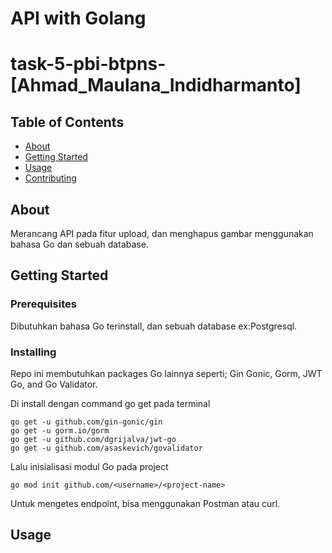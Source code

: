 # API with Golang

# task-5-pbi-btpns-[Ahmad_Maulana_Indidharmanto]

## Table of Contents

- [About](#about)
- [Getting Started](#getting_started)
- [Usage](#usage)
- [Contributing](../CONTRIBUTING.md)

## About

Merancang API pada fitur upload, dan menghapus gambar menggunakan bahasa Go dan sebuah database.

## Getting Started 

### Prerequisites

Dibutuhkan bahasa Go terinstall, dan sebuah database ex:Postgresql.

### Installing

Repo ini membutuhkan packages Go lainnya seperti; Gin Gonic, Gorm, JWT Go, and Go Validator.

Di install dengan command go get pada terminal

```
go get -u github.com/gin-gonic/gin
go get -u gorm.io/gorm
go get -u github.com/dgrijalva/jwt-go
go get -u github.com/asaskevich/govalidator
```

Lalu inisialisasi modul Go pada project

```
go mod init github.com/<username>/<project-name>
```

Untuk mengetes endpoint, bisa menggunakan Postman atau curl.

## Usage
